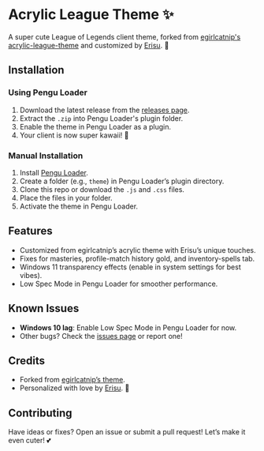 # Acrylic League Theme ✨

A super cute League of Legends client theme, forked from [egirlcatnip's acrylic-league-theme](https://github.com/egirlcatnip/acrylic-league-theme) and customized by [Erisu](https://github.com/egirlcatnip). 💖

## Installation

### Using Pengu Loader
1. Download the latest release from the [releases page](https://github.com/egirlcatnip/acrylic-league-theme/releases).
2. Extract the `.zip` into Pengu Loader's plugin folder.
3. Enable the theme in Pengu Loader as a plugin.
4. Your client is now super kawaii! 🌸

### Manual Installation
1. Install [Pengu Loader](https://pengu.lol/).
2. Create a folder (e.g., `theme`) in Pengu Loader’s plugin directory.
3. Clone this repo or download the `.js` and `.css` files.
4. Place the files in your folder.
5. Activate the theme in Pengu Loader.

## Features
- Customized from egirlcatnip’s acrylic theme with Erisu’s unique touches.
- Fixes for masteries, profile-match history gold, and inventory-spells tab.
- Windows 11 transparency effects (enable in system settings for best vibes).
- Low Spec Mode in Pengu Loader for smoother performance.

## Known Issues
- **Windows 10 lag**: Enable Low Spec Mode in Pengu Loader for now.
- Other bugs? Check the [issues page](https://github.com/egirlcatnip/acrylic-league-theme/issues) or report one!

## Credits
- Forked from [egirlcatnip’s theme](https://github.com/egirlcatnip/acrylic-league-theme).
- Personalized with love by [Erisu](https://github.com/egirlcatnip). 🐾

## Contributing
Have ideas or fixes? Open an issue or submit a pull request! Let’s make it even cuter! 💕